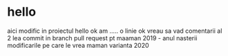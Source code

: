 # hello
aici modific 
in proiectul hello
ok
am ..... o linie 
ok
vreau sa vad comentarii
al 2  lea commit in branch
pull request pt maaman
2019 - anul nasterii
modificarile pe care le vrea maman varianta 2020
